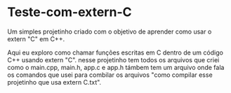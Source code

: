# Teste-com-extern-C
Um simples projetinho criado com o objetivo de aprender como usar o extern "C" em C++.

Aqui eu exploro como chamar funções escritas em C dentro de um código C++ usando extern "C".
nesse projetinho tem todos os arquivos que criei como o main.cpp, main.h, app.c e app.h
támbem tem um arquivo onde fala os comandos que usei para combilar os arquivos "como compilar esse projetinho que usa extern C.txt".
